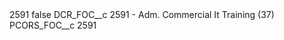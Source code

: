 <?xml version="1.0" encoding="UTF-8"?>
<CustomMetadata xmlns="http://soap.sforce.com/2006/04/metadata" xmlns:xsi="http://www.w3.org/2001/XMLSchema-instance" xmlns:xsd="http://www.w3.org/2001/XMLSchema">
    <label>2591</label>
    <protected>false</protected>
    <values>
        <field>DCR_FOC__c</field>
        <value xsi:type="xsd:string">2591 - Adm. Commercial It Training (37)</value>
    </values>
    <values>
        <field>PCORS_FOC__c</field>
        <value xsi:type="xsd:string">2591</value>
    </values>
</CustomMetadata>
